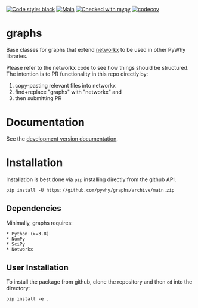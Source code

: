 [![Code style: black](https://img.shields.io/badge/code%20style-black-000000.svg)](https://github.com/psf/black)
[![Main](https://github.com/py-why/graphs/actions/workflows/main.yml/badge.svg)](https://github.com/py-why/graphs/actions/workflows/main.yml)
[![Checked with mypy](http://www.mypy-lang.org/static/mypy_badge.svg)](http://mypy-lang.org/)
[![codecov](https://codecov.io/gh/py-why/graphs/branch/main/graph/badge.svg?token=H1reh7Qwf4)](https://codecov.io/gh/py-why/graphs)

# graphs

Base classes for graphs that extend [networkx](https://github.com/networkx/networkx) to be used in other PyWhy libraries.

Please refer to the networkx code to see how things should be structured. The intention is to PR functionality in this repo directly by:

1. copy-pasting relevant files into networkx
2. find+replace "graphs" with "networkx" and
3. then submitting PR

# Documentation

See the [development version documentation](https://pywhy.github.io/graphs/dev/index.html).

# Installation

Installation is best done via `pip` installing directly from the github API.

    pip install -U https://github.com/pywhy/graphs/archive/main.zip

## Dependencies

Minimally, graphs requires:

    * Python (>=3.8)
    * NumPy
    * SciPy
    * Networkx

## User Installation

To install the package from github, clone the repository and then `cd` into the directory:

    pip install -e .
